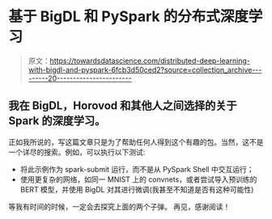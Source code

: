 # 基于 BigDL 和 PySpark 的分布式深度学习

> 原文：<https://towardsdatascience.com/distributed-deep-learning-with-bigdl-and-pyspark-6fcb3d50ced2?source=collection_archive---------20----------------------->

## 我在 BigDL，Horovod 和其他人之间选择的关于 Spark 的深度学习。

正如我所说的，写这篇文章只是为了帮助任何人得到这个有趣的包。当然，这不是一个详尽的搜索。例如，可以执行以下测试:

*   将此示例作为 spark-submit 运行，而不是从 PySpark Shell 中交互运行；
*   使用更复杂的网络，如同一 MNIST 上的 convnets，或者尝试导入预训练的 BERT 模型，并使用 BigDL 对其进行微调(我甚至不知道是否有这种可能性)

等我有时间的时候，一定会去探究上面的两个子弹。
再见，感谢阅读！